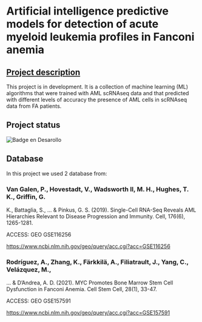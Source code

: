 # Artificial intelligence predictive models for detection of acute myeloid leukemia profiles in Fanconi anemia

## [Project description](#descripción-del-proyecto)

This project is in development. It is a collection of machine learning (ML) algorithms that were trained with AML scRNAseq data and that predicted with different levels of accuracy the presence of AML cells in scRNAseq data from FA patients. 

## Project status

![Badge en Desarollo](https://img.shields.io/badge/STATUS-DEVELOPING-yellow)

## Database

In this project we used 2 database from:

### Van Galen, P., Hovestadt, V., Wadsworth II, M. H., Hughes, T. K., Griffin, G. 
K., Battaglia, S., ... & Pinkus, G. S. (2019). Single-Cell RNA-Seq Reveals AML 
Hierarchies Relevant to Disease Progression and Immunity. Cell, 176(6), 
1265-1281. 

ACCESS: GEO GSE116256

https://www.ncbi.nlm.nih.gov/geo/query/acc.cgi?acc=GSE116256

### Rodríguez, A., Zhang, K., Färkkilä, A., Filiatrault, J., Yang, C., Velázquez, M., 
... & D’Andrea, A. D. (2021). MYC Promotes Bone Marrow Stem Cell 
Dysfunction in Fanconi Anemia. Cell Stem Cell, 28(1), 33-47. 

ACCESS: GEO GSE157591

https://www.ncbi.nlm.nih.gov/geo/query/acc.cgi?acc=GSE157591
